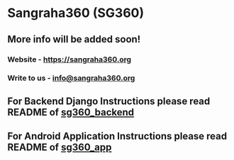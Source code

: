 # Sangraha360 (SG360)

## More info will be added soon!

### Website - https://sangraha360.org
### Write to us - info@sangraha360.org


## For Backend Django Instructions please read README of [sg360_backend](https://github.com/cyberguard360/ngit-sangraha360.org/blob/backend-Django/sg360_backend/README.md)

## For Android Application Instructions please read README of [sg360_app](https://github.com/cyberguard360/ngit-sangraha360.org/blob/main/sg360_app/README.md)
